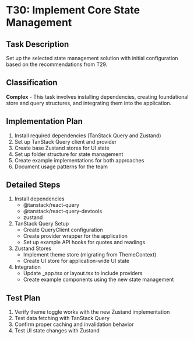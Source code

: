 # T30: Implement Core State Management

## Task Description

Set up the selected state management solution with initial configuration based on the recommendations from T29.

## Classification

**Complex** - This task involves installing dependencies, creating foundational store and query structures, and integrating them into the application.

## Implementation Plan

1. Install required dependencies (TanStack Query and Zustand)
2. Set up TanStack Query client and provider
3. Create base Zustand stores for UI state
4. Set up folder structure for state management
5. Create example implementations for both approaches
6. Document usage patterns for the team

## Detailed Steps

1. Install dependencies
   - @tanstack/react-query
   - @tanstack/react-query-devtools
   - zustand
2. TanStack Query Setup
   - Create QueryClient configuration
   - Create provider wrapper for the application
   - Set up example API hooks for quotes and readings
3. Zustand Stores
   - Implement theme store (migrating from ThemeContext)
   - Create UI store for application-wide UI state
4. Integration
   - Update \_app.tsx or layout.tsx to include providers
   - Create example components using the new state management

## Test Plan

1. Verify theme toggle works with the new Zustand implementation
2. Test data fetching with TanStack Query
3. Confirm proper caching and invalidation behavior
4. Test UI state changes with Zustand
